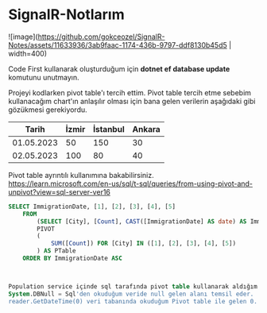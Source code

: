 # SignalR-Notlarım

![image](https://github.com/gokceozel/SignalR-Notes/assets/11633936/3ab9faac-1174-436b-9797-ddf8130b45d5 | width=400)

Code First kullanarak oluşturduğum için <b>dotnet ef database update</b> komutunu unutmayın.


Projeyi kodlarken pivot table'ı tercih ettim. Pivot table tercih etme sebebim kullanacağım chart'ın anlaşılır olması için bana gelen verilerin aşağıdaki gibi gözükmesi gerekiyordu.

| Tarih      | İzmir | İstanbul | Ankara |
|------------|-------|----------|--------|
| 01.05.2023 | 50    | 150      | 30     |
| 02.05.2023 | 100   | 80       | 40     |


Pivot table ayrıntılı kullanımına bakabilirsiniz.
https://learn.microsoft.com/en-us/sql/t-sql/queries/from-using-pivot-and-unpivot?view=sql-server-ver16



```sql
SELECT ImmigrationDate, [1], [2], [3], [4], [5] 
    FROM 
        (SELECT [City], [Count], CAST([ImmigrationDate] AS date) AS ImmigrationDate FROM Populations) AS PopulationT
        PIVOT
        (
            SUM([Count]) FOR [City] IN ([1], [2], [3], [4], [5])
        ) AS PTable
    ORDER BY ImmigrationDate ASC



Population service içinde sql tarafında pivot table kullanarak aldığım dataları GetChartList metodu ile okudum. Dikkat edilmesi gereken noktalar şu şekilde
System.DBNull = Sql'den okuduğum veride null gelen alanı temsil eder.
reader.GetDateTime(0) veri tabanında okuduğum Pivot table ile gelen 0. stunu temsil eder.


